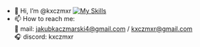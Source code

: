 - 👋 Hi, I’m @kxczmxr
[![My Skills](https://skillicons.dev/icons?i=js,html,css,react,nodejs,tailwind,phpstorm,vscode,github&theme=dark)](https://skillicons.dev)
- 📫 How to reach me: <br>
             📧 mail: jakubkaczmarski4@gmail.com / kxczmxr@gmail.com<br>
             🎧 discord: kxczmxr

<!---
kxczmxr/kxczmxr is a ✨ special ✨ repository because its `README.md` (this file) appears on your GitHub profile.
You can click the Preview link to take a look at your changes.
--->
